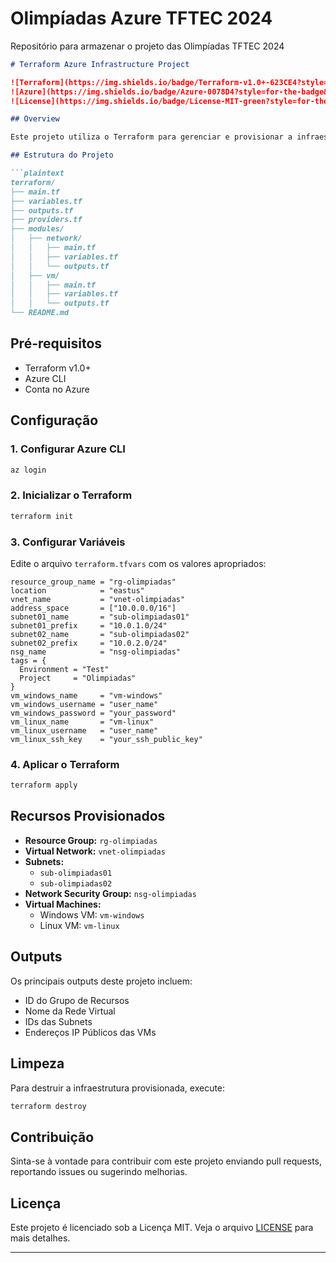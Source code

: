 # Olimpíadas Azure TFTEC 2024

Repositório para armazenar o projeto das Olimpíadas TFTEC 2024

```markdown
# Terraform Azure Infrastructure Project

![Terraform](https://img.shields.io/badge/Terraform-v1.0+-623CE4?style=for-the-badge&logo=terraform)
![Azure](https://img.shields.io/badge/Azure-0078D4?style=for-the-badge&logo=microsoft-azure)
![License](https://img.shields.io/badge/License-MIT-green?style=for-the-badge)

## Overview

Este projeto utiliza o Terraform para gerenciar e provisionar a infraestrutura no Azure. Ele inclui a configuração de recursos como grupos de recursos, redes virtuais, sub-redes, interfaces de rede e máquinas virtuais.

## Estrutura do Projeto

```plaintext
terraform/
├── main.tf
├── variables.tf
├── outputs.tf
├── providers.tf
├── modules/
│   ├── network/
│   │   ├── main.tf
│   │   ├── variables.tf
│   │   └── outputs.tf
│   ├── vm/
│   │   ├── main.tf
│   │   ├── variables.tf
│   │   └── outputs.tf
└── README.md
```

## Pré-requisitos

- Terraform v1.0+
- Azure CLI
- Conta no Azure

## Configuração

### 1. Configurar Azure CLI

```sh
az login
```

### 2. Inicializar o Terraform

```sh
terraform init
```

### 3. Configurar Variáveis

Edite o arquivo `terraform.tfvars` com os valores apropriados:

```hcl
resource_group_name = "rg-olimpiadas"
location            = "eastus"
vnet_name           = "vnet-olimpiadas"
address_space       = ["10.0.0.0/16"]
subnet01_name       = "sub-olimpiadas01"
subnet01_prefix     = "10.0.1.0/24"
subnet02_name       = "sub-olimpiadas02"
subnet02_prefix     = "10.0.2.0/24"
nsg_name            = "nsg-olimpiadas"
tags = {
  Environment = "Test"
  Project     = "Olimpiadas"
}
vm_windows_name     = "vm-windows"
vm_windows_username = "user_name"
vm_windows_password = "your_password"
vm_linux_name       = "vm-linux"
vm_linux_username   = "user_name"
vm_linux_ssh_key    = "your_ssh_public_key"
```

### 4. Aplicar o Terraform

```sh
terraform apply
```

## Recursos Provisionados

- **Resource Group:** `rg-olimpiadas`
- **Virtual Network:** `vnet-olimpiadas`
- **Subnets:**
  - `sub-olimpiadas01`
  - `sub-olimpiadas02`
- **Network Security Group:** `nsg-olimpiadas`
- **Virtual Machines:**
  - Windows VM: `vm-windows`
  - Linux VM: `vm-linux`

## Outputs

Os principais outputs deste projeto incluem:

- ID do Grupo de Recursos
- Nome da Rede Virtual
- IDs das Subnets
- Endereços IP Públicos das VMs

## Limpeza

Para destruir a infraestrutura provisionada, execute:

```sh
terraform destroy
```

## Contribuição

Sinta-se à vontade para contribuir com este projeto enviando pull requests, reportando issues ou sugerindo melhorias.

## Licença

Este projeto é licenciado sob a Licença MIT. Veja o arquivo [LICENSE](LICENSE) para mais detalhes.

---